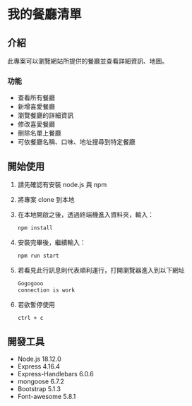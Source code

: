 # 我的餐廳清單

## 介紹

此專案可以瀏覽網站所提供的餐廳並查看詳細資訊、地圖。

### 功能

- 查看所有餐廳
- 新增喜愛餐廳
- 瀏覽餐廳的詳細資訊
- 修改喜愛餐廳
- 刪除名單上餐廳
- 可依餐廳名稱、口味、地址搜尋到特定餐廳

## 開始使用

1. 請先確認有安裝 node.js 與 npm
2. 將專案 clone 到本地
3. 在本地開啟之後，透過終端機進入資料夾，輸入：

   ```bash
   npm install
   ```

4. 安裝完畢後，繼續輸入：

   ```bash
   npm run start
   ```

5. 若看見此行訊息則代表順利運行，打開瀏覽器進入到以下網址

   ```bash
   Gogogooo
   connection is work
   ```

6. 若欲暫停使用

   ```bash
   ctrl + c
   ```

## 開發工具

- Node.js 18.12.0
- Express 4.16.4
- Express-Handlebars 6.0.6
- mongoose 6.7.2
- Bootstrap 5.1.3
- Font-awesome 5.8.1
